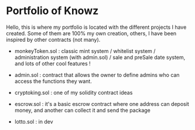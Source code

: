 # Portfolio of Knowz


Hello, this is where my portfolio is located with the different projects I have created. Some of them are 100% my own creation, others, I have been inspired by other contracts (not many). 
- monkeyToken.sol : classic mint system / whitelist system / administration system (with admin.sol) / sale and preSale date system, and lots of other cool features !

- admin.sol : contract that allows the owner to define admins who can access the functions they want.

- cryptoking.sol : one of my solidity contract ideas

- escrow.sol : it's a basic escrow contract where one address can deposit money, and another can collect it and send the package 

- lotto.sol : in dev

